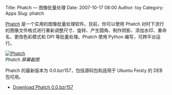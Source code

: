 Title: Phatch — 图像批量处理
Date: 2007-10-17 08:00
Author: toy
Category: Apps
Slug: phatch

[Phatch](http://photobatch.stani.be/)
是一个实用的图像批量处理软件。目前，你可以使用 Phatch
对时下流行的图像文件格式进行重新调整尺寸、旋转、产生圆角、制作阴影、添加水印、重命名、更改色彩模式和
DPI 等批量处理。Phatch 使用 Python 编写，可跨平台运行。

[![Phatch](http://i.linuxtoy.org/i/2007/10/phatch_s.png)](http://i.linuxtoy.org/i/2007/10/phatch.png)  
*Phatch 屏幕截图*

Phatch 的最新版本为 0.0.bzr157，包括源码包和适用于 Ubuntu Feisty 的 DEB
包可用。

- [Download Phatch
0.0.bzr157](http://sd-2986.dedibox.fr/photobatch/download/index.html)
